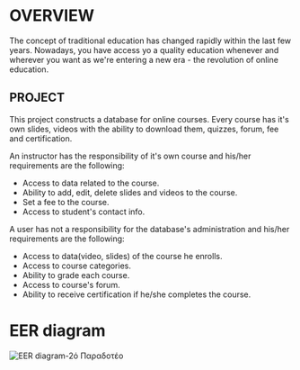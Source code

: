 # OVERVIEW

The concept of traditional education has changed rapidly within the last few years. Nowadays, you have access yo a quality education whenever and wherever you want as we're entering a new era - the revolution of online education.

## PROJECT

This project constructs a database for online courses. Every course has it's own slides, videos with the ability to download them, quizzes, forum, fee and certification.

An instructor has the responsibility of it's own course and his/her requirements are the following:
- Access to data related to the course.
- Ability to add, edit, delete slides and videos to the course.
- Set a fee to the course.
- Access to student's contact info.

A user has not a responsibility for the database's administration and his/her requirements are the following:
- Access to data(video, slides) of the course he enrolls.
- Access to course categories.
- Ability to grade each course.
- Access to course's forum.
- Ability to receive certification if he/she completes the course.

# EER diagram

![EER diagram-2ό Παραδοτέο](https://user-images.githubusercontent.com/26204902/109143593-e2c81680-7768-11eb-88de-287e5a58a177.png)

